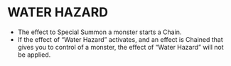 
# WATER HAZARD

*   The effect to Special Summon a monster starts a Chain.
*   If the effect of “Water Hazard” activates, and an effect is Chained that gives you to control of a monster, the effect of “Water Hazard” will not be applied.

  